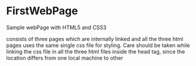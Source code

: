 # FirstWebPage
Sample webPage with HTML5 and CSS3

consists of three pages which are internally linked
and all the three html pages uses the same single css file for styling.
Care should be taken while linking the css file in all the three html files inside the head tag, since the location differs from one local machine to other
